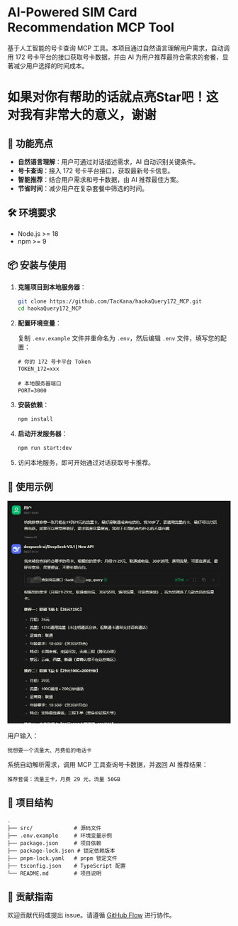 # AI-Powered SIM Card Recommendation MCP Tool

基于人工智能的号卡查询 MCP 工具。本项目通过自然语言理解用户需求，自动调用 172 号卡平台的接口获取号卡数据，并由 AI 为用户推荐最符合需求的套餐，显著减少用户选择的时间成本。

# **如果对你有帮助的话就点亮Star吧！这对我有非常大的意义，谢谢**

## 🚀 功能亮点

- **自然语言理解**：用户可通过对话描述需求，AI 自动识别关键条件。
- **号卡查询**：接入 172 号卡平台接口，获取最新号卡信息。
- **智能推荐**：结合用户需求和号卡数据，由 AI 推荐最佳方案。
- **节省时间**：减少用户在复杂套餐中筛选的时间。

## 🛠️ 环境要求

- Node.js >= 18
- npm >= 9

## 📦 安装与使用

1. **克隆项目到本地服务器**：

   ```bash
   git clone https://github.com/TacKana/haokaQuery172_MCP.git
   cd haokaQuery172_MCP
   ```

2. **配置环境变量**：

   复制 `.env.example` 文件并重命名为 `.env`，然后编辑 `.env` 文件，填写您的配置：

   ```env
   # 你的 172 号卡平台 Token
   TOKEN_172=xxx

   # 本地服务器端口
   PORT=3000
   ```

3. **安装依赖**：

   ```bash
   npm install
   ```

4. **启动开发服务器**：

   ```bash
   npm run start:dev
   ```

5. 访问本地服务，即可开始通过对话获取号卡推荐。

## 💬 使用示例

![image](/docs/image.jpg)

用户输入：

```
我想要一个流量大、月费低的电话卡
```

系统自动解析需求，调用 MCP 工具查询号卡数据，并返回 AI 推荐结果：

```
推荐套餐：流量王卡，月费 29 元，流量 50GB
```

## 📁 项目结构

```
.
├── src/             # 源码文件
├── .env.example     # 环境变量示例
├── package.json     # 项目依赖
├── package-lock.json # 锁定依赖版本
├── pnpm-lock.yaml   # pnpm 锁定文件
├── tsconfig.json    # TypeScript 配置
└── README.md        # 项目说明
```

## 🤝 贡献指南

欢迎贡献代码或提出 issue。请遵循 [GitHub Flow](https://guides.github.com/introduction/flow/) 进行协作。
